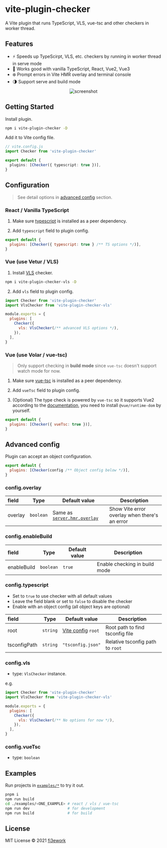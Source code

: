 # vite-plugin-checker

A Vite plugin that runs TypeScript, VLS, vue-tsc and other checkers in worker thread.

## Features

- ⚡️ Speeds up TypeScirpt, VLS, etc. checkers by running in worker thread in serve mode
- 🌈 Works good with vanilla TypeScript, React, Vue2, Vue3
- ❄️ Prompt errors in Vite HMR overlay and terminal console
- 🌗 Support serve and build mode

<p align="center">
  <img alt="screenshot" src="https://user-images.githubusercontent.com/12322740/113175704-48cf1e80-927e-11eb-9bb5-43ab1b218cb2.png">
</p>

## Getting Started

Install plugin.

```bash
npm i vite-plugin-checker -D
```

Add it to Vite config file.

```ts
// vite.config.js
import Checker from 'vite-plugin-checker'

export default {
  plugins: [Checker({ typescript: true })],
}
```

## Configuration

> See detail options in [advanced config](#advanced-config) section.

### React / Vanilla TypeScript

1. Make sure [typescript](https://www.npmjs.com/package/typescript) is installed as a peer dependency.

2. Add `typescript` field to plugin config.

```js
export default {
  plugins: [Checker({ typescript: true } /** TS options */)],
}
```

### Vue (use Vetur / VLS)

1. Install [VLS](https://www.npmjs.com/package/vls) checker.

```bash
npm i vite-plugin-checker-vls -D
```

2. Add `vls` field to plugin config.

```js
import Checker from 'vite-plugin-checker'
import VlsChecker from 'vite-plugin-checker-vls'

module.exports = {
  plugins: [
    Checker({
      vls: VlsChecker(/** advanced VLS options */),
    }),
  ],
}
```

### Vue (use Volar / vue-tsc)

> Only support checking in **build mode** since `vue-tsc` doesn't support watch mode for now.

1. Make sure [vue-tsc](https://www.npmjs.com/package/vue-tsc) is installed as a peer dependency.

2. Add `vueTsc` field to plugin config.

3. (Optional) The type check is powered by `vue-tsc` so it supports Vue2 according to the [documentation](https://github.com/johnsoncodehk/volar#using), you need to install `@vue/runtime-dom` by yourself.

```js
export default {
  plugins: [Checker({ vueTsc: true })],
}
```

## Advanced config

Plugin can accept an object configuration.

```js
export default {
  plugins: [Checker(config /** Object config below */)],
}
```

### config.overlay

| field   | Type      | Default value                                                         | Description                                   |
| :------ | --------- | --------------------------------------------------------------------- | --------------------------------------------- |
| overlay | `boolean` | Same as [`server.hmr.overlay`](https://vitejs.dev/config/#server-hmr) | Show Vite error overlay when there's an error |

### config.enableBuild

| field       | Type      | Default value | Description                   |
| :---------- | --------- | ------------- | ----------------------------- |
| enableBuild | `boolean` | `true`        | Enable checking in build mode |

### config.typescript

- Set to `true` to use checker with all default values
- Leave the field blank or set to `false` to disable the checker
- Enable with an object config (all object keys are optional)

| field        | Type     | Default value                                         | Description                      |
| :----------- | -------- | ----------------------------------------------------- | -------------------------------- |
| root         | `string` | [Vite config](https://vitejs.dev/config/#root) `root` | Root path to find tsconfig file  |
| tsconfigPath | `string` | `"tsconfig.json"`                                     | Relative tsconfig path to `root` |

### config.vls

- type: `VlsChecker` instance.

e.g.

```js
import Checker from 'vite-plugin-checker'
import VlsChecker from 'vite-plugin-checker-vls'

module.exports = {
  plugins: [
    Checker({
      vls: VlsChecker(/** No options for now */),
    }),
  ],
}
```

<!-- | field | Type     | Default value                                         | Description              |
| :---- | -------- | ----------------------------------------------------- | ------------------------ |
| root  | `string` | [Vite config](https://vitejs.dev/config/#root) `root` | Root dir for checker run | -->

### config.vueTsc

- type: `boolean`

<!-- | field | Type     | Default value                                         | Description              |
| :---- | -------- | ----------------------------------------------------- | ------------------------ |
| root  | `string` | [Vite config](https://vitejs.dev/config/#root) `root` | Root dir for checker run | -->

## Examples

Run projects in [`examples/*`](./examples) to try it out.

```bash
pnpm i
npm run build
cd ./examples/<ONE_EXAMPLE> # react / vls / vue-tsc
npm run dev                 # for development
npm run build               # for build
```

## License

MIT License © 2021 [fi3ework](https://github.com/fi3ework)
